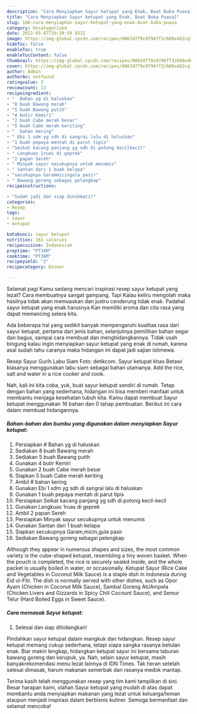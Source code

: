 ```yaml
---
description: "Cara Menyiapkan Sayur ketupat yang Enak, Buat Buka Puasa}"
title: "Cara Menyiapkan Sayur ketupat yang Enak, Buat Buka Puasa}"
slug: 168-cara-menyiapkan-sayur-ketupat-yang-enak-buat-buka-puasa
category: Uncategorized
date: 2022-05-07T19:39:59.921Z
image: https://img-global.cpcdn.com/recipes/0063d779c0796ff3/680x482cq70/sayur-ketupat-foto-resep-utama.jpg
hideToc: false
enableToc: true
enableTocContent: false
thumbnail: https://img-global.cpcdn.com/recipes/0063d779c0796ff3/680x482cq70/sayur-ketupat-foto-resep-utama.jpg
cover: https://img-global.cpcdn.com/recipes/0063d779c0796ff3/680x482cq70/sayur-ketupat-foto-resep-utama.jpg
author: Admin
authorAv: notfound
ratingvalue: 3
reviewcount: 13
recipeingredient:
- "  Bahan yg di haluskan"
- "8 buah Bawang merah"
- "5 buah Bawang putih"
- "4 butir Kemiri"
- "2 buah Cabe merah besar"
- "5 buah Cabe merah keriting"
- "  bahan kering"
- " Ebi 1 sdm yg sdh di sangrai lalu di haluskan"
- "1 buah pepaya mentah di parut tipis"
- "Seikat kacang panjang yg sdh di potong kecilkecil"
- " Langkuas 1ruas di geprek"
- "2 papan Sereh"
- " Minyak sayur secukupnya untuk menumis"
- " Santan dari 1 buah kelapa"
- "secukupnya Garammicingula pasir"
- " Bawang goreng sebagai pelengkap"
recipeinstructions:

- "Sudah jadi dan siap dinikmati!"
categories:
- Resep
tags:
- sayur
- ketupat

katakunci: sayur ketupat 
nutrition: 161 calories
recipecuisine: Indonesian
preptime: "PT34M"
cooktime: "PT36M"
recipeyield: "2"
recipecategory: Dinner

---
```



Selamat pagi Kamu sedang mencari inspirasi resep sayur ketupat yang lezat? Cara membuatnya sangat gampang. Tapi Kalau keliru mengolah maka hasilnya tidak akan memuaskan dan justru cenderung tidak enak. Padahal sayur ketupat yang enak harusnya Kan memiliki aroma dan cita rasa yang dapat memancing selera kita.


Ada beberapa hal yang sedikit banyak mempengaruhi kualitas rasa dari sayur ketupat, pertama dari jenis bahan, selanjutnya pemilihan bahan segar dan bagus, sampai cara membuat dan menghidangkannya. Tidak usah bingung kalau ingin menyiapkan sayur ketupat yang enak di rumah, karena asal sudah tahu caranya maka hidangan ini dapat jadi sajian istimewa.

Resep Sayur Gurih Labu Siam Foto: detikcom. Sayur ketupat khas Betawi biasanya menggunakan labu siam sebagai bahan utamanya. Add the rice, salt and water in a rice cooker and cook.


Nah, kali ini kita coba, yuk, buat sayur ketupat sendiri di rumah. Tetap dengan bahan yang sederhana, hidangan ini bisa memberi manfaat untuk membantu menjaga kesehatan tubuh kita. Kamu dapat membuat Sayur ketupat menggunakan 16 bahan dan 0 tahap pembuatan. Berikut ini cara dalam membuat hidangannya.

<!--inarticleads1-->

##### Bahan-bahan dan bumbu yang digunakan dalam menyiapkan Sayur ketupat:

1. Persiapkan  # Bahan yg di haluskan
1. Sediakan 8 buah Bawang merah
1. Sediakan 5 buah Bawang putih
1. Gunakan 4 butir Kemiri
1. Gunakan 2 buah Cabe merah besar
1. Siapkan 5 buah Cabe merah keriting
1. Ambil  # bahan kering
1. Gunakan  Ebi 1 sdm yg sdh di sangrai lalu di haluskan
1. Gunakan 1 buah pepaya mentah di parut tipis
1. Persiapkan Seikat kacang panjang yg sdh di potong kecil-kecil
1. Gunakan  Langkuas 1ruas di geprek
1. Ambil 2 papan Sereh
1. Persiapkan  Minyak sayur secukupnya untuk menumis
1. Gunakan  Santan dari 1 buah kelapa
1. Siapkan secukupnya Garam,micin,gula pasir
1. Sediakan  Bawang goreng sebagai pelengkap


Although they appear in numerous shapes and sizes, the most common variety is the cube-shaped ketupat, resembling a tiny woven basket. When the pouch is completed, the rice is securely sealed inside, and the whole packet is usually boiled in water, or occasionally. Ketupat Sayur (Rice Cake and Vegetables in Coconut Milk Sauce) is a staple dish in Indonesia during Eid ul-Fitr. The dish is normally served with other dishes, such as Opor Ayam (Chicken in Coconut Milk Sauce), Sambal Goreng Ati/Ampela (Chicken Livers and Gizzards in Spicy Chili Cocount Sauce), and Semur Telur (Hard Boiled Eggs in Sweet Sauce). 

<!--inarticleads2-->

##### Cara memasak Sayur ketupat:


1. Selesai dan siap dihidangkan!

Pindahkan sayur ketupat dalam mangkuk dan hidangkan. Resep sayur ketupat memang cukup sederhana, tetapi siapa sangka rasanya betulan enak. Biar makin lengkap, hidangkan ketupat sayur ini bersama taburan bawang goreng dan kerupuk, ya. Nah, selain sayur ketupat, masih banyakrekomendasi menu lezat lainnya di IDN Times. Tak heran setelah selesai dimasak, harum makanan semerbak dan rasanya medok mantap. 

Terima kasih telah menggunakan resep yang tim kami tampilkan di sini. Besar harapan kami, olahan Sayur ketupat yang mudah di atas dapat membantu anda menyiapkan makanan yang lezat untuk keluarga/teman ataupun menjadi inspirasi dalam berbisnis kuliner. Semoga bermanfaat dan selamat mencoba!
